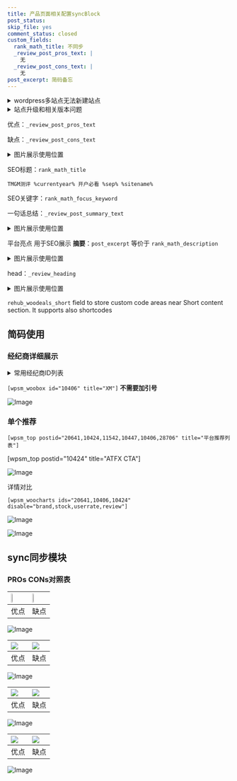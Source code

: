 ```yaml
---
title: 产品页面相关配置syncBlock
post_status: 
skip_file: yes
comment_status: closed
custom_fields:
  rank_math_title: 不同步
  _review_post_pros_text: |
    无
  _review_post_cons_text: |
    无
post_excerpt: 简码备忘
---
```

<details><summary>wordpress多站点无法新建站点</summary>

<li>和报错需要清理cookies一样的原因</li>
<li>wp-config.php里面<code>define( 'SUBDOMAIN_INSTALL', false );//子域名安装</code></li>
<li>新建子站点是用<code>define( 'SUBDOMAIN_INSTALL', true);//子域名安装</code> 完成以后，改成<code>false</code></li>
</details>

<details><summary>站点升级和相关版本问题</summary>

<p>wordpress：5.9.9
woocommerce：7.5.1
出现问题的地方：主题选项里面>><strong>Product layout >>compact style</strong></p>
<p>如何出现没有用过的字段 导致无法保存。先导出配置 然后进行修改，后面再次恢复即可。</p>
<p>出现部分字段无法显示时，需要返回默认布局后，对产品进行保存就好了。</p>
<p></p>
</details>

优点：`_review_post_pros_text`

缺点：`_review_post_cons_text`

<details><summary>图片展示使用位置</summary>

<img src="https://prod-files-secure.s3.us-west-2.amazonaws.com/39ed1227-6d7d-4570-be36-9ccd4a2c4241/f51d3d83-55d4-4bdf-9604-f37ec77ab556/Untitled.png?X-Amz-Algorithm=AWS4-HMAC-SHA256&X-Amz-Content-Sha256=UNSIGNED-PAYLOAD&X-Amz-Credential=ASIAZI2LB4666HOK2B66%2F20250519%2Fus-west-2%2Fs3%2Faws4_request&X-Amz-Date=20250519T225516Z&X-Amz-Expires=3600&X-Amz-Security-Token=IQoJb3JpZ2luX2VjEN%2F%2F%2F%2F%2F%2F%2F%2F%2F%2F%2FwEaCXVzLXdlc3QtMiJHMEUCIAmDIdWJ1Pi6N%2B6SG%2B%2Bst3YlyMHqrtodnfDkjPgEVFRVAiEA2cVlUQE12scVnAeEeJqRwXTB7aghDxoq8FBoEJpCfWYqiAQImP%2F%2F%2F%2F%2F%2F%2F%2F%2F%2FARAAGgw2Mzc0MjMxODM4MDUiDC8wXPVv39rPDjXraircA8Elo1DDVfdxnfDgbHY8V3q1JL1EQUqMQQghfWXuQjO1Mjd9JRuBC1%2BabAQUP7nFyxh%2BphVYwmG7u0zuuBJShZ%2BeG8Am6N9R97R%2B6IIJEJ%2FXEDtIBEY6FQYNSNNyu4YqweO6NEmbeGrW6%2Bg3pV2aBUYnbVODFq6Kj7B7wthMByJYIjojZkhvnr0CDHC94JTsxmLizSDnI3Sn9zyCHMW7w2h1ZbdJ%2BLKfIBt6KswbiHJ1IeB%2FAgU%2Fy0u8oruIYXCkcToaaUm%2FSe%2BCccnvfG5qnBxcxmqY9MSLEBKUy8F1%2Bvs%2BxKQYvkqcaQ8seiz1df7RNNIevBNdtdB9nb1Hu7SJyz8u7nKXau%2FrcTslk9VoBEwrY%2Fqaxb%2Ft4XJoEkd9cJ2QPFtamV6qGIzkTgQn4fhwUKIa6c37p1%2Bnh0jrhJxlinohUMgawt9BbKq0Rfp%2F0QAeNg217cOwDp5aAdvIvKIHEzqt2fOjV%2BqocBGxuPyjAkKFhsbWG831nk4uKtwCwe4%2F6H5ND%2FckHNk6K5WT%2BgybNLgilAgvnHTio169Lzw2Tj8meUVj746JGBasJdRElvkkfLs9C%2BrerxcNbO%2B5JPwYkfSMoqfFJ7QkeTUDpjvXh225W6leSuoEBGUnDt3CMNjersEGOqUBzZLuiRQC%2BwyXlforDAePfhVuaXTN2D2R6mcikFsQxmpK4LR8bJ%2FE40px3YY%2F0ZWbh%2BKy0PKmq%2BQOIT4sZ%2BKBgPeCNRnMkhXRiSgNStEvSLc72LoJth1Zje6HXlcrpaf4rdwUsHy6osh1fW0XzHH8dq8DBMyqjN%2F5QGwerYHmBLQePjYJtuKOZzy%2BQwfmEa1v%2FVl7sPWCdNTU5IcZwltd%2BwAGczuc&X-Amz-Signature=70729add577e601a8538b23f614bb4937cd4d15770d42955128ecdb02383814b&X-Amz-SignedHeaders=host&x-id=GetObject" alt="Image">
</details>

SEO标题：`rank_math_title`

`TMGM测评 %currentyear% 开户必看 %sep% %sitename%`

SEO关键字：`rank_math_focus_keyword`

一句话总结：`_review_post_summary_text`

<details><summary>图片展示使用位置</summary>

<img src="https://prod-files-secure.s3.us-west-2.amazonaws.com/39ed1227-6d7d-4570-be36-9ccd4a2c4241/4b96a922-296c-4f4e-8630-d1c870cbce01/Untitled.png?X-Amz-Algorithm=AWS4-HMAC-SHA256&X-Amz-Content-Sha256=UNSIGNED-PAYLOAD&X-Amz-Credential=ASIAZI2LB466XL3EMJDY%2F20250519%2Fus-west-2%2Fs3%2Faws4_request&X-Amz-Date=20250519T225516Z&X-Amz-Expires=3600&X-Amz-Security-Token=IQoJb3JpZ2luX2VjEN%2F%2F%2F%2F%2F%2F%2F%2F%2F%2F%2FwEaCXVzLXdlc3QtMiJHMEUCIBSTZNSjhEWZ9YIKAFzLs90AQl7CO5hUcMQXj3exnCdNAiEA9N68aa1y1jtJBqXa5JT24Pzz7qGHwvKVPEG9OXsQ8s4qiAQImP%2F%2F%2F%2F%2F%2F%2F%2F%2F%2FARAAGgw2Mzc0MjMxODM4MDUiDHJfIHiEL4FZ5GjPqSrcA77BAmXhKpzwSPz0GYZbfCc4S5dTZQSbJBf8rJ09jAtWUjqZnjOAH7l1h%2BMtN%2BI%2FEw85huavtFPp8JR5BaRsnw7kD9qtHzb5NWOLeGWqotaSn6hXG2P0cwKzE20OTAeojNAwxSkoDbMD%2BLt2TmKsmLQdgkwHjlzjPOzBrXuMuvT0gjH5WUQd2EjUlXWIejd2Uw91yIVboiL%2B272LURGVFSZXMjkPW41f%2F93WtzK4zNnpuqBBNWYqPi52G60gu5wOMXkczGlrZIVs%2F9N1nHCLT%2F79%2B5xGEaYw6EuaAmls9P3eqUaP6%2B9gSJcekJs1Lt8JeRZe5WLXIrsbJRIPfJShHAZmedLAVSs%2BgG5VAyQpmGiLtTSxNhvOyu%2BizCZ6fYE5Bz%2F1bldsDo4EQuHkReoxIvjdmk%2BKvsVtBriHjNyAzv1UJuXUvCsAAx8ZQclKLePlYqyMF24hXtdYFA%2Fcb6Q%2FzUuCSRo7A46LvS1gnTlaHywltSjDsaMF5TEuiPB0lr0GyDghsIBoyzNsAiZs3sWLkRrU4Al9R3DSBThTq%2FpDAW%2BMafRtQoDRq8V9BNPyBcVNYgMHsk%2Fl74%2FZL964littNQHXuaJ98MS3FFJGPVrkSI%2FPypfOlldTLClnqGIsMIffrsEGOqUBQ%2FCggkc%2B6jIvY8rMCQFgANs%2FqpWc52ixIRF1bOnYdC6F5MeZGQfLcI0sCA0wSEquTE7n8lritUz6seyW8nX8bE9m1ZSIpAEtiQIZzNnZSKmacaNtdmeDL9p2EGA%2FHCAmjBZEQ0ekGd%2FOZxwBDmsmjSmKUVQlDlT6cjUhi5whLonNZAYt%2Fvq3KtMAnZIUxk4I8Je7FlAFxwq7wihl9goa35jLiXax&X-Amz-Signature=c379f926f7b1b1b7169bb6999c514c70917cf5529906b5024ce26195a911b86f&X-Amz-SignedHeaders=host&x-id=GetObject" alt="Image">
</details>

平台亮点 用于SEO展示 **摘要**：`post_excerpt`  等价于 `rank_math_description`

<details><summary>图片展示使用位置</summary>

<img src="https://prod-files-secure.s3.us-west-2.amazonaws.com/39ed1227-6d7d-4570-be36-9ccd4a2c4241/1ee11f63-b60a-4dfe-a7a7-d58ff23b5d88/Untitled.png?X-Amz-Algorithm=AWS4-HMAC-SHA256&X-Amz-Content-Sha256=UNSIGNED-PAYLOAD&X-Amz-Credential=ASIAZI2LB466SDC72KPS%2F20250519%2Fus-west-2%2Fs3%2Faws4_request&X-Amz-Date=20250519T225517Z&X-Amz-Expires=3600&X-Amz-Security-Token=IQoJb3JpZ2luX2VjEN%2F%2F%2F%2F%2F%2F%2F%2F%2F%2F%2FwEaCXVzLXdlc3QtMiJHMEUCIDTGrb45zxALLLmR48Aqiq%2BKkAOnslNctPhBE5l%2FnLFtAiEAp7fHF7dNy%2BK2etdUsSasO0kN8Wc%2BPKPf%2F9g4s8rt9BIqiAQImP%2F%2F%2F%2F%2F%2F%2F%2F%2F%2FARAAGgw2Mzc0MjMxODM4MDUiDGQ3bYd6mzmTHlphnircA%2BbRkX6TELJaPQxh6mnq%2F8GoamoJ%2FLq5Y52rpHebwQFpAbqEKPbUUpiHlusQPWxrFDyE%2Bdxjnvsg%2BoYT8GmSPyEgPH%2FgFVYQlcUFb%2B2am7uGeq%2FmkrgcmuzouF4nD1Sxhuu7wGoaeaHz0Oh3ceJNsZLl0H%2BFfuxmXWRyX%2BWjHfkFxJMb9POvAxVujkk9veXk5Ht5KofHhJFqASrbOHH9Nd0gogWC56h4dALAplek0HlS4MA8fxEo10dFqt5kotOn2l6HF9uCqgSHu%2BSTYt0lZdkp6OyxUlKjxWSlGbFN9lCrTwqxCaPDnhugziyZit7a3vAUAHRG%2FpQVVgCYYnWjkb1ptGYRlinTti0SHD6DbCVxjzBfa9oVbG5loA8Ynl9L6Fi%2FRR6r9JgB7Apa0hdxLHZp5G4vsN%2FRrBNe3F7r2D5ELiut%2BjeKub%2BkrUdmxkCpBx79xlD4PfGQ9i%2BmCUe3X4Byq0bVLIxJbyw1bRPhJSxsO3ZrFXZbfFCUUjsHwgfUzmjzUS%2FJeW2m0rFS%2F7TTnJrtzAjGIwUPTNT6ZeZzf5rGnF3IE%2F4pyBEmzV4%2BhUsn4gJ0hofIJlPR94nFgbB34JcHvSaHhwhtxsF7tIUYOjFO3vfymF71Iracbga3MKXfrsEGOqUBkmSPtwKenlsiK%2BazaEbDRHfaw%2FtcGbMlEk2itvfSQFZBb0y8gNNDydU35OdHiVucfESxJDft%2BI49hT5Sye63tVTejEzs2h9s%2BILqUdtgcoC%2B85Fl4opb4yov90Ew8mnz%2F10HgPxNXB1R25gmDdLOiv4xmD%2B08lWPODY2B462bjef%2F40%2BMmWvxf9Elq%2FQlPcHcIZFPGAbP8XKdjGwwg%2FlhZiWBkcn&X-Amz-Signature=380fafccf56d716b1a421c70b717796308b6bff6d4fa362bb4499cf0fcc692ea&X-Amz-SignedHeaders=host&x-id=GetObject" alt="Image">
<img src="https://prod-files-secure.s3.us-west-2.amazonaws.com/39ed1227-6d7d-4570-be36-9ccd4a2c4241/ad4118b5-78d8-4fbe-801e-3b29b5d99c01/Untitled.png?X-Amz-Algorithm=AWS4-HMAC-SHA256&X-Amz-Content-Sha256=UNSIGNED-PAYLOAD&X-Amz-Credential=ASIAZI2LB466SDC72KPS%2F20250519%2Fus-west-2%2Fs3%2Faws4_request&X-Amz-Date=20250519T225517Z&X-Amz-Expires=3600&X-Amz-Security-Token=IQoJb3JpZ2luX2VjEN%2F%2F%2F%2F%2F%2F%2F%2F%2F%2F%2FwEaCXVzLXdlc3QtMiJHMEUCIDTGrb45zxALLLmR48Aqiq%2BKkAOnslNctPhBE5l%2FnLFtAiEAp7fHF7dNy%2BK2etdUsSasO0kN8Wc%2BPKPf%2F9g4s8rt9BIqiAQImP%2F%2F%2F%2F%2F%2F%2F%2F%2F%2FARAAGgw2Mzc0MjMxODM4MDUiDGQ3bYd6mzmTHlphnircA%2BbRkX6TELJaPQxh6mnq%2F8GoamoJ%2FLq5Y52rpHebwQFpAbqEKPbUUpiHlusQPWxrFDyE%2Bdxjnvsg%2BoYT8GmSPyEgPH%2FgFVYQlcUFb%2B2am7uGeq%2FmkrgcmuzouF4nD1Sxhuu7wGoaeaHz0Oh3ceJNsZLl0H%2BFfuxmXWRyX%2BWjHfkFxJMb9POvAxVujkk9veXk5Ht5KofHhJFqASrbOHH9Nd0gogWC56h4dALAplek0HlS4MA8fxEo10dFqt5kotOn2l6HF9uCqgSHu%2BSTYt0lZdkp6OyxUlKjxWSlGbFN9lCrTwqxCaPDnhugziyZit7a3vAUAHRG%2FpQVVgCYYnWjkb1ptGYRlinTti0SHD6DbCVxjzBfa9oVbG5loA8Ynl9L6Fi%2FRR6r9JgB7Apa0hdxLHZp5G4vsN%2FRrBNe3F7r2D5ELiut%2BjeKub%2BkrUdmxkCpBx79xlD4PfGQ9i%2BmCUe3X4Byq0bVLIxJbyw1bRPhJSxsO3ZrFXZbfFCUUjsHwgfUzmjzUS%2FJeW2m0rFS%2F7TTnJrtzAjGIwUPTNT6ZeZzf5rGnF3IE%2F4pyBEmzV4%2BhUsn4gJ0hofIJlPR94nFgbB34JcHvSaHhwhtxsF7tIUYOjFO3vfymF71Iracbga3MKXfrsEGOqUBkmSPtwKenlsiK%2BazaEbDRHfaw%2FtcGbMlEk2itvfSQFZBb0y8gNNDydU35OdHiVucfESxJDft%2BI49hT5Sye63tVTejEzs2h9s%2BILqUdtgcoC%2B85Fl4opb4yov90Ew8mnz%2F10HgPxNXB1R25gmDdLOiv4xmD%2B08lWPODY2B462bjef%2F40%2BMmWvxf9Elq%2FQlPcHcIZFPGAbP8XKdjGwwg%2FlhZiWBkcn&X-Amz-Signature=2cadd818a798daa2eac9b37f7a43b02be4bafc6e53a04e990c0411e992c80c4f&X-Amz-SignedHeaders=host&x-id=GetObject" alt="Image">
<img src="https://prod-files-secure.s3.us-west-2.amazonaws.com/39ed1227-6d7d-4570-be36-9ccd4a2c4241/a38cf7c9-a79c-4b64-9e94-13589fe0758b/Untitled.png?X-Amz-Algorithm=AWS4-HMAC-SHA256&X-Amz-Content-Sha256=UNSIGNED-PAYLOAD&X-Amz-Credential=ASIAZI2LB466SDC72KPS%2F20250519%2Fus-west-2%2Fs3%2Faws4_request&X-Amz-Date=20250519T225517Z&X-Amz-Expires=3600&X-Amz-Security-Token=IQoJb3JpZ2luX2VjEN%2F%2F%2F%2F%2F%2F%2F%2F%2F%2F%2FwEaCXVzLXdlc3QtMiJHMEUCIDTGrb45zxALLLmR48Aqiq%2BKkAOnslNctPhBE5l%2FnLFtAiEAp7fHF7dNy%2BK2etdUsSasO0kN8Wc%2BPKPf%2F9g4s8rt9BIqiAQImP%2F%2F%2F%2F%2F%2F%2F%2F%2F%2FARAAGgw2Mzc0MjMxODM4MDUiDGQ3bYd6mzmTHlphnircA%2BbRkX6TELJaPQxh6mnq%2F8GoamoJ%2FLq5Y52rpHebwQFpAbqEKPbUUpiHlusQPWxrFDyE%2Bdxjnvsg%2BoYT8GmSPyEgPH%2FgFVYQlcUFb%2B2am7uGeq%2FmkrgcmuzouF4nD1Sxhuu7wGoaeaHz0Oh3ceJNsZLl0H%2BFfuxmXWRyX%2BWjHfkFxJMb9POvAxVujkk9veXk5Ht5KofHhJFqASrbOHH9Nd0gogWC56h4dALAplek0HlS4MA8fxEo10dFqt5kotOn2l6HF9uCqgSHu%2BSTYt0lZdkp6OyxUlKjxWSlGbFN9lCrTwqxCaPDnhugziyZit7a3vAUAHRG%2FpQVVgCYYnWjkb1ptGYRlinTti0SHD6DbCVxjzBfa9oVbG5loA8Ynl9L6Fi%2FRR6r9JgB7Apa0hdxLHZp5G4vsN%2FRrBNe3F7r2D5ELiut%2BjeKub%2BkrUdmxkCpBx79xlD4PfGQ9i%2BmCUe3X4Byq0bVLIxJbyw1bRPhJSxsO3ZrFXZbfFCUUjsHwgfUzmjzUS%2FJeW2m0rFS%2F7TTnJrtzAjGIwUPTNT6ZeZzf5rGnF3IE%2F4pyBEmzV4%2BhUsn4gJ0hofIJlPR94nFgbB34JcHvSaHhwhtxsF7tIUYOjFO3vfymF71Iracbga3MKXfrsEGOqUBkmSPtwKenlsiK%2BazaEbDRHfaw%2FtcGbMlEk2itvfSQFZBb0y8gNNDydU35OdHiVucfESxJDft%2BI49hT5Sye63tVTejEzs2h9s%2BILqUdtgcoC%2B85Fl4opb4yov90Ew8mnz%2F10HgPxNXB1R25gmDdLOiv4xmD%2B08lWPODY2B462bjef%2F40%2BMmWvxf9Elq%2FQlPcHcIZFPGAbP8XKdjGwwg%2FlhZiWBkcn&X-Amz-Signature=dfa5e7ef5aaa29415bffbc415167a5669a0dcfebeba3c47d6babf6463779ddc6&X-Amz-SignedHeaders=host&x-id=GetObject" alt="Image">
<img src="https://prod-files-secure.s3.us-west-2.amazonaws.com/39ed1227-6d7d-4570-be36-9ccd4a2c4241/7da6fc1e-d2ac-42ae-8c75-cb5749aa18f6/Untitled.png?X-Amz-Algorithm=AWS4-HMAC-SHA256&X-Amz-Content-Sha256=UNSIGNED-PAYLOAD&X-Amz-Credential=ASIAZI2LB466SDC72KPS%2F20250519%2Fus-west-2%2Fs3%2Faws4_request&X-Amz-Date=20250519T225517Z&X-Amz-Expires=3600&X-Amz-Security-Token=IQoJb3JpZ2luX2VjEN%2F%2F%2F%2F%2F%2F%2F%2F%2F%2F%2FwEaCXVzLXdlc3QtMiJHMEUCIDTGrb45zxALLLmR48Aqiq%2BKkAOnslNctPhBE5l%2FnLFtAiEAp7fHF7dNy%2BK2etdUsSasO0kN8Wc%2BPKPf%2F9g4s8rt9BIqiAQImP%2F%2F%2F%2F%2F%2F%2F%2F%2F%2FARAAGgw2Mzc0MjMxODM4MDUiDGQ3bYd6mzmTHlphnircA%2BbRkX6TELJaPQxh6mnq%2F8GoamoJ%2FLq5Y52rpHebwQFpAbqEKPbUUpiHlusQPWxrFDyE%2Bdxjnvsg%2BoYT8GmSPyEgPH%2FgFVYQlcUFb%2B2am7uGeq%2FmkrgcmuzouF4nD1Sxhuu7wGoaeaHz0Oh3ceJNsZLl0H%2BFfuxmXWRyX%2BWjHfkFxJMb9POvAxVujkk9veXk5Ht5KofHhJFqASrbOHH9Nd0gogWC56h4dALAplek0HlS4MA8fxEo10dFqt5kotOn2l6HF9uCqgSHu%2BSTYt0lZdkp6OyxUlKjxWSlGbFN9lCrTwqxCaPDnhugziyZit7a3vAUAHRG%2FpQVVgCYYnWjkb1ptGYRlinTti0SHD6DbCVxjzBfa9oVbG5loA8Ynl9L6Fi%2FRR6r9JgB7Apa0hdxLHZp5G4vsN%2FRrBNe3F7r2D5ELiut%2BjeKub%2BkrUdmxkCpBx79xlD4PfGQ9i%2BmCUe3X4Byq0bVLIxJbyw1bRPhJSxsO3ZrFXZbfFCUUjsHwgfUzmjzUS%2FJeW2m0rFS%2F7TTnJrtzAjGIwUPTNT6ZeZzf5rGnF3IE%2F4pyBEmzV4%2BhUsn4gJ0hofIJlPR94nFgbB34JcHvSaHhwhtxsF7tIUYOjFO3vfymF71Iracbga3MKXfrsEGOqUBkmSPtwKenlsiK%2BazaEbDRHfaw%2FtcGbMlEk2itvfSQFZBb0y8gNNDydU35OdHiVucfESxJDft%2BI49hT5Sye63tVTejEzs2h9s%2BILqUdtgcoC%2B85Fl4opb4yov90Ew8mnz%2F10HgPxNXB1R25gmDdLOiv4xmD%2B08lWPODY2B462bjef%2F40%2BMmWvxf9Elq%2FQlPcHcIZFPGAbP8XKdjGwwg%2FlhZiWBkcn&X-Amz-Signature=15bfcb072ac94ed9657dfe94bb4c22fb5fb29428b365345cf9f5d4aba6fd3a7d&X-Amz-SignedHeaders=host&x-id=GetObject" alt="Image">
<img src="https://prod-files-secure.s3.us-west-2.amazonaws.com/39ed1227-6d7d-4570-be36-9ccd4a2c4241/7e97f40a-eaee-47f5-b2f9-475f96808fa7/Untitled.png?X-Amz-Algorithm=AWS4-HMAC-SHA256&X-Amz-Content-Sha256=UNSIGNED-PAYLOAD&X-Amz-Credential=ASIAZI2LB466SDC72KPS%2F20250519%2Fus-west-2%2Fs3%2Faws4_request&X-Amz-Date=20250519T225517Z&X-Amz-Expires=3600&X-Amz-Security-Token=IQoJb3JpZ2luX2VjEN%2F%2F%2F%2F%2F%2F%2F%2F%2F%2F%2FwEaCXVzLXdlc3QtMiJHMEUCIDTGrb45zxALLLmR48Aqiq%2BKkAOnslNctPhBE5l%2FnLFtAiEAp7fHF7dNy%2BK2etdUsSasO0kN8Wc%2BPKPf%2F9g4s8rt9BIqiAQImP%2F%2F%2F%2F%2F%2F%2F%2F%2F%2FARAAGgw2Mzc0MjMxODM4MDUiDGQ3bYd6mzmTHlphnircA%2BbRkX6TELJaPQxh6mnq%2F8GoamoJ%2FLq5Y52rpHebwQFpAbqEKPbUUpiHlusQPWxrFDyE%2Bdxjnvsg%2BoYT8GmSPyEgPH%2FgFVYQlcUFb%2B2am7uGeq%2FmkrgcmuzouF4nD1Sxhuu7wGoaeaHz0Oh3ceJNsZLl0H%2BFfuxmXWRyX%2BWjHfkFxJMb9POvAxVujkk9veXk5Ht5KofHhJFqASrbOHH9Nd0gogWC56h4dALAplek0HlS4MA8fxEo10dFqt5kotOn2l6HF9uCqgSHu%2BSTYt0lZdkp6OyxUlKjxWSlGbFN9lCrTwqxCaPDnhugziyZit7a3vAUAHRG%2FpQVVgCYYnWjkb1ptGYRlinTti0SHD6DbCVxjzBfa9oVbG5loA8Ynl9L6Fi%2FRR6r9JgB7Apa0hdxLHZp5G4vsN%2FRrBNe3F7r2D5ELiut%2BjeKub%2BkrUdmxkCpBx79xlD4PfGQ9i%2BmCUe3X4Byq0bVLIxJbyw1bRPhJSxsO3ZrFXZbfFCUUjsHwgfUzmjzUS%2FJeW2m0rFS%2F7TTnJrtzAjGIwUPTNT6ZeZzf5rGnF3IE%2F4pyBEmzV4%2BhUsn4gJ0hofIJlPR94nFgbB34JcHvSaHhwhtxsF7tIUYOjFO3vfymF71Iracbga3MKXfrsEGOqUBkmSPtwKenlsiK%2BazaEbDRHfaw%2FtcGbMlEk2itvfSQFZBb0y8gNNDydU35OdHiVucfESxJDft%2BI49hT5Sye63tVTejEzs2h9s%2BILqUdtgcoC%2B85Fl4opb4yov90Ew8mnz%2F10HgPxNXB1R25gmDdLOiv4xmD%2B08lWPODY2B462bjef%2F40%2BMmWvxf9Elq%2FQlPcHcIZFPGAbP8XKdjGwwg%2FlhZiWBkcn&X-Amz-Signature=3ddc05b2e2f9487eedfd2ead5cb2361a86cb276b87e72444324dd0a9b197368f&X-Amz-SignedHeaders=host&x-id=GetObject" alt="Image">
</details>

head：`_review_heading`

<details><summary>图片展示使用位置</summary>

<img src="https://prod-files-secure.s3.us-west-2.amazonaws.com/39ed1227-6d7d-4570-be36-9ccd4a2c4241/3a4650ad-9887-415c-889a-edd51fa54f27/Untitled.png?X-Amz-Algorithm=AWS4-HMAC-SHA256&X-Amz-Content-Sha256=UNSIGNED-PAYLOAD&X-Amz-Credential=ASIAZI2LB4663M37IXZI%2F20250519%2Fus-west-2%2Fs3%2Faws4_request&X-Amz-Date=20250519T225517Z&X-Amz-Expires=3600&X-Amz-Security-Token=IQoJb3JpZ2luX2VjEN%2F%2F%2F%2F%2F%2F%2F%2F%2F%2F%2FwEaCXVzLXdlc3QtMiJIMEYCIQD2XthrMkHN9vh8LCeGgFY1BuoCuQx2auvUGWfp5v9jegIhANP%2FIfnt9nrivw%2BP6AZHnq4RyLM5JZ4QlMSYw6k5tdN0KogECJf%2F%2F%2F%2F%2F%2F%2F%2F%2F%2FwEQABoMNjM3NDIzMTgzODA1IgzhtoNA3iHB1zZ7YzUq3AO1snI7UXVQytJyNsdz%2Brp3MCWhlljODeNOVqDKbeI8wUmJydWJMkjGPSm60U7M7zuxgc61D1oybBiizKbCxN9UhAlOw1rgQurlt3nQjMK0o%2BBDvNH%2BpncWKWd2gczW%2Flx6Kjo%2FDRMopypzDhJgeN1ihRuspfHx2wHVexZlltY0%2Bf6sQO%2BoM1EuRzuYtG0QFpSmjUokgJancgKyR3BYhv3%2BWHgdm3ATCtBO97eMR0beTR6afAglQEu2qOi7DryXBMqvz9OUYpUjBUenS0OEEvRwu4axp%2F2moce67XsuBMDOl8obK6XHP2ye%2FKcNsBOJrXdm%2B96vWpMcHD5VbV4uxESn7669lbQ25goDR%2F4mvEx0f%2BXLJ4%2F56GzxcGLbIqnsx2yDfS1YgemCV9rF3h5ZANyS5SfMG6W5yJf9EbuA%2FyIvzo8jVvh%2Fz%2FraP%2Fpl23y32Ery%2BCunYBjecI56zc0O7xILK3fV6TlhLBVYYKFMWmhbWy4uC2Gdf3FPc9twUZ38MtjXq23NtzYnRQdXxp8NOcNScaBezo4w%2BrOe9F16iKF5N9Mv9sR6rmHuO3ydj3tdvNwnLYooem0j%2BlUI5bZvNMN8%2F1dSXkws9hBkaU1%2F2wnof%2BDKRKCdsoNiV3SCozDX3q7BBjqkAccrpKn5MOZVlMoDaGYfLkf8%2Fp8mqyFosI%2BVjx%2FWA%2FKzNkkDYN3LDD%2BvdGPR41bEypF5v0nomARRMJKhOgBM%2FHGXvm4veAzX3Ws5A1j%2FrWcoFWXztmLqHnQiAgQmPrxo0wfYC455%2BXAWQsm%2FKWtur3TItXQbsDE5V1oXP9QAaMve2rNppnx3hULi7Mbz%2F4eRRsVo5j4BnSJcdVeUyOxLj6yyN3hF&X-Amz-Signature=37706339ad2a0fe42312b4f9ad361e50b8f31eb75063ab8ab95c1cbd3f4da08b&X-Amz-SignedHeaders=host&x-id=GetObject" alt="Image">
</details>

`rehub_woodeals_short`	field to store custom code areas near Short content section. It supports also shortcodes



## 简码使用

### 经纪商详细展示

<details><summary>常用经纪商ID列表</summary>

<pre><code class="php">嘉盛 ===> 20641  [wpsm_woobox id="20641" title="嘉盛"]
易信easymarkets ===> 11542  [wpsm_woobox id="11542" title="易信easymarkets"]
ATFX外汇 ===> 10424  [wpsm_woobox id="10424" title="ATFX"]
XM ===> 10406  [wpsm_woobox id="10406" title="XM"]
TMGM ===> 29622  [wpsm_woobox id="29622" title="TMGM"]
HYCM ===> 10447  [wpsm_woobox id="10447" title="HYCM"]
fpmarkets澳福外汇 ===> 20639  [wpsm_woobox id="20639" title="fpmarkets澳福外汇"]</code></pre>
</details>

`[wpsm_woobox id="10406" title="XM"]` **不需要加引号**

![Image](https://prod-files-secure.s3.us-west-2.amazonaws.com/39ed1227-6d7d-4570-be36-9ccd4a2c4241/4f898f9d-0fa7-4e43-acd3-ac6bc7be575a/Untitled.png?X-Amz-Algorithm=AWS4-HMAC-SHA256&X-Amz-Content-Sha256=UNSIGNED-PAYLOAD&X-Amz-Credential=ASIAZI2LB4665GOIXBMX%2F20250519%2Fus-west-2%2Fs3%2Faws4_request&X-Amz-Date=20250519T225515Z&X-Amz-Expires=3600&X-Amz-Security-Token=IQoJb3JpZ2luX2VjEN%2F%2F%2F%2F%2F%2F%2F%2F%2F%2F%2FwEaCXVzLXdlc3QtMiJHMEUCIEqDzegDfFnLaiC5KXEvIfUoTBmDb2C65F2lmnw3sjk6AiEA4YUdkOJy0TPCB6FpcxhMnRB%2BjS2hJ%2ByirVq4d%2BtRVR8qiAQIl%2F%2F%2F%2F%2F%2F%2F%2F%2F%2F%2FARAAGgw2Mzc0MjMxODM4MDUiDMhNoK%2FVOtmsTdP0GircA7iyRo84GXZYkprrs3C9QF6BlcL13Fr2aMu1JNUOLznXSzDxtsZxM9jTXeLrQTHZarUzGrVuJzIy01mo3IfxmK3PSjSJ118pDfgzmrEUmcdlxyOF2tSWO6YZsGeXsT3IGXAqx1sK1zEA9U4pK563jmXWY3oHQBWDjK9%2FKkYvof5%2FDqwYJOiGKRoMWuUdKgljo2pu0NlDrxOYrnKb775ghgtQBVpT4trXR4yD4C18XRJFgZgmirX%2FvUACaIdBzGo8R4wL3YtHBI4FcL%2BX%2B8tmE86OgiTZM2R81v8wdvPKDZ45J3GeA3Vx%2FQ9zMPHghnrh4BTDw8lrDU%2F3yBUFh5Zvxcv7%2Fc%2BcfKHnbgf7TRZMXJzMgzrKo6d3GQXetRh6%2FWxaF5%2BQFg0RGU%2F2hnSmkkXlsq%2BlzlVVp3p5RrBk%2F6cHoAI96HLy%2B992g28m0kbyS7ikPWEahwgA9%2BXzlrnLqokNhWoSOWHeqkcZDN20vHCzt7GQ724LfRrPHkWS1%2FQ%2F6ocK4K7Ou02A73t3kxNO2vs4X8974VWyzhcUXGkP8hIzWByzlk3uAUMAje7qM0lOiSpyiazSB%2Fiu5gMOQdJ7jhnJKso47EMvhOsNjLgPTZqu%2FBUt4FozDrLtI94RZnv%2FMPrersEGOqUBy96PB04LdPi6S3R8cjys%2F69cDyxeYnr784ECenqAmPaA4%2B%2Bfpe7UsN8x1mc62wgY0f6P%2FVWA5O3LhcT%2B2C%2FTXsEbVPXVwbRRHdO3or%2Bfv50z7913j9%2F7SqLwqj5VmwLidLjFxgJGvTxiUlE2yEUX4LXGT0gp2nWkqKByph5B5TaXQlWF1pKbRX%2BRgzJttK41eTkKPs1NOj3hrFRq0Y%2Bwq1%2BpLXRA&X-Amz-Signature=6fb2100cdd1fd651a21508cda47704d72da2ab73094c57aa5112808e7044af39&X-Amz-SignedHeaders=host&x-id=GetObject)

### 单个推荐
`[wpsm_top postid="20641,10424,11542,10447,10406,28706" title="平台推荐列表"]`

[wpsm_top postid="10424" title="ATFX CTA"]

![Image](https://prod-files-secure.s3.us-west-2.amazonaws.com/39ed1227-6d7d-4570-be36-9ccd4a2c4241/5ac620dc-51a8-48b6-b55d-91f47299193c/Untitled.png?X-Amz-Algorithm=AWS4-HMAC-SHA256&X-Amz-Content-Sha256=UNSIGNED-PAYLOAD&X-Amz-Credential=ASIAZI2LB4665GOIXBMX%2F20250519%2Fus-west-2%2Fs3%2Faws4_request&X-Amz-Date=20250519T225515Z&X-Amz-Expires=3600&X-Amz-Security-Token=IQoJb3JpZ2luX2VjEN%2F%2F%2F%2F%2F%2F%2F%2F%2F%2F%2FwEaCXVzLXdlc3QtMiJHMEUCIEqDzegDfFnLaiC5KXEvIfUoTBmDb2C65F2lmnw3sjk6AiEA4YUdkOJy0TPCB6FpcxhMnRB%2BjS2hJ%2ByirVq4d%2BtRVR8qiAQIl%2F%2F%2F%2F%2F%2F%2F%2F%2F%2F%2FARAAGgw2Mzc0MjMxODM4MDUiDMhNoK%2FVOtmsTdP0GircA7iyRo84GXZYkprrs3C9QF6BlcL13Fr2aMu1JNUOLznXSzDxtsZxM9jTXeLrQTHZarUzGrVuJzIy01mo3IfxmK3PSjSJ118pDfgzmrEUmcdlxyOF2tSWO6YZsGeXsT3IGXAqx1sK1zEA9U4pK563jmXWY3oHQBWDjK9%2FKkYvof5%2FDqwYJOiGKRoMWuUdKgljo2pu0NlDrxOYrnKb775ghgtQBVpT4trXR4yD4C18XRJFgZgmirX%2FvUACaIdBzGo8R4wL3YtHBI4FcL%2BX%2B8tmE86OgiTZM2R81v8wdvPKDZ45J3GeA3Vx%2FQ9zMPHghnrh4BTDw8lrDU%2F3yBUFh5Zvxcv7%2Fc%2BcfKHnbgf7TRZMXJzMgzrKo6d3GQXetRh6%2FWxaF5%2BQFg0RGU%2F2hnSmkkXlsq%2BlzlVVp3p5RrBk%2F6cHoAI96HLy%2B992g28m0kbyS7ikPWEahwgA9%2BXzlrnLqokNhWoSOWHeqkcZDN20vHCzt7GQ724LfRrPHkWS1%2FQ%2F6ocK4K7Ou02A73t3kxNO2vs4X8974VWyzhcUXGkP8hIzWByzlk3uAUMAje7qM0lOiSpyiazSB%2Fiu5gMOQdJ7jhnJKso47EMvhOsNjLgPTZqu%2FBUt4FozDrLtI94RZnv%2FMPrersEGOqUBy96PB04LdPi6S3R8cjys%2F69cDyxeYnr784ECenqAmPaA4%2B%2Bfpe7UsN8x1mc62wgY0f6P%2FVWA5O3LhcT%2B2C%2FTXsEbVPXVwbRRHdO3or%2Bfv50z7913j9%2F7SqLwqj5VmwLidLjFxgJGvTxiUlE2yEUX4LXGT0gp2nWkqKByph5B5TaXQlWF1pKbRX%2BRgzJttK41eTkKPs1NOj3hrFRq0Y%2Bwq1%2BpLXRA&X-Amz-Signature=c8df58a170f5d27659f3396667590d118cfc27d9904b4ae4d29bf2004ed92c8b&X-Amz-SignedHeaders=host&x-id=GetObject)

详情对比

`[wpsm_woocharts ids="20641,10406,10424" disable="brand,stock,userrate,review"]`

![Image](https://prod-files-secure.s3.us-west-2.amazonaws.com/39ed1227-6d7d-4570-be36-9ccd4a2c4241/bf3ba45f-b9f3-4295-8aef-b4a495fd25f4/Untitled.png?X-Amz-Algorithm=AWS4-HMAC-SHA256&X-Amz-Content-Sha256=UNSIGNED-PAYLOAD&X-Amz-Credential=ASIAZI2LB4665GOIXBMX%2F20250519%2Fus-west-2%2Fs3%2Faws4_request&X-Amz-Date=20250519T225515Z&X-Amz-Expires=3600&X-Amz-Security-Token=IQoJb3JpZ2luX2VjEN%2F%2F%2F%2F%2F%2F%2F%2F%2F%2F%2FwEaCXVzLXdlc3QtMiJHMEUCIEqDzegDfFnLaiC5KXEvIfUoTBmDb2C65F2lmnw3sjk6AiEA4YUdkOJy0TPCB6FpcxhMnRB%2BjS2hJ%2ByirVq4d%2BtRVR8qiAQIl%2F%2F%2F%2F%2F%2F%2F%2F%2F%2F%2FARAAGgw2Mzc0MjMxODM4MDUiDMhNoK%2FVOtmsTdP0GircA7iyRo84GXZYkprrs3C9QF6BlcL13Fr2aMu1JNUOLznXSzDxtsZxM9jTXeLrQTHZarUzGrVuJzIy01mo3IfxmK3PSjSJ118pDfgzmrEUmcdlxyOF2tSWO6YZsGeXsT3IGXAqx1sK1zEA9U4pK563jmXWY3oHQBWDjK9%2FKkYvof5%2FDqwYJOiGKRoMWuUdKgljo2pu0NlDrxOYrnKb775ghgtQBVpT4trXR4yD4C18XRJFgZgmirX%2FvUACaIdBzGo8R4wL3YtHBI4FcL%2BX%2B8tmE86OgiTZM2R81v8wdvPKDZ45J3GeA3Vx%2FQ9zMPHghnrh4BTDw8lrDU%2F3yBUFh5Zvxcv7%2Fc%2BcfKHnbgf7TRZMXJzMgzrKo6d3GQXetRh6%2FWxaF5%2BQFg0RGU%2F2hnSmkkXlsq%2BlzlVVp3p5RrBk%2F6cHoAI96HLy%2B992g28m0kbyS7ikPWEahwgA9%2BXzlrnLqokNhWoSOWHeqkcZDN20vHCzt7GQ724LfRrPHkWS1%2FQ%2F6ocK4K7Ou02A73t3kxNO2vs4X8974VWyzhcUXGkP8hIzWByzlk3uAUMAje7qM0lOiSpyiazSB%2Fiu5gMOQdJ7jhnJKso47EMvhOsNjLgPTZqu%2FBUt4FozDrLtI94RZnv%2FMPrersEGOqUBy96PB04LdPi6S3R8cjys%2F69cDyxeYnr784ECenqAmPaA4%2B%2Bfpe7UsN8x1mc62wgY0f6P%2FVWA5O3LhcT%2B2C%2FTXsEbVPXVwbRRHdO3or%2Bfv50z7913j9%2F7SqLwqj5VmwLidLjFxgJGvTxiUlE2yEUX4LXGT0gp2nWkqKByph5B5TaXQlWF1pKbRX%2BRgzJttK41eTkKPs1NOj3hrFRq0Y%2Bwq1%2BpLXRA&X-Amz-Signature=2f123f21dbea590ab2f45bf7044caa8be891fbdebb9564112df7ea065ebf55d2&X-Amz-SignedHeaders=host&x-id=GetObject)

![Image](https://prod-files-secure.s3.us-west-2.amazonaws.com/39ed1227-6d7d-4570-be36-9ccd4a2c4241/30bc56ef-f383-4b48-9768-2ebc9e436ec0/Untitled.png?X-Amz-Algorithm=AWS4-HMAC-SHA256&X-Amz-Content-Sha256=UNSIGNED-PAYLOAD&X-Amz-Credential=ASIAZI2LB4665GOIXBMX%2F20250519%2Fus-west-2%2Fs3%2Faws4_request&X-Amz-Date=20250519T225515Z&X-Amz-Expires=3600&X-Amz-Security-Token=IQoJb3JpZ2luX2VjEN%2F%2F%2F%2F%2F%2F%2F%2F%2F%2F%2FwEaCXVzLXdlc3QtMiJHMEUCIEqDzegDfFnLaiC5KXEvIfUoTBmDb2C65F2lmnw3sjk6AiEA4YUdkOJy0TPCB6FpcxhMnRB%2BjS2hJ%2ByirVq4d%2BtRVR8qiAQIl%2F%2F%2F%2F%2F%2F%2F%2F%2F%2F%2FARAAGgw2Mzc0MjMxODM4MDUiDMhNoK%2FVOtmsTdP0GircA7iyRo84GXZYkprrs3C9QF6BlcL13Fr2aMu1JNUOLznXSzDxtsZxM9jTXeLrQTHZarUzGrVuJzIy01mo3IfxmK3PSjSJ118pDfgzmrEUmcdlxyOF2tSWO6YZsGeXsT3IGXAqx1sK1zEA9U4pK563jmXWY3oHQBWDjK9%2FKkYvof5%2FDqwYJOiGKRoMWuUdKgljo2pu0NlDrxOYrnKb775ghgtQBVpT4trXR4yD4C18XRJFgZgmirX%2FvUACaIdBzGo8R4wL3YtHBI4FcL%2BX%2B8tmE86OgiTZM2R81v8wdvPKDZ45J3GeA3Vx%2FQ9zMPHghnrh4BTDw8lrDU%2F3yBUFh5Zvxcv7%2Fc%2BcfKHnbgf7TRZMXJzMgzrKo6d3GQXetRh6%2FWxaF5%2BQFg0RGU%2F2hnSmkkXlsq%2BlzlVVp3p5RrBk%2F6cHoAI96HLy%2B992g28m0kbyS7ikPWEahwgA9%2BXzlrnLqokNhWoSOWHeqkcZDN20vHCzt7GQ724LfRrPHkWS1%2FQ%2F6ocK4K7Ou02A73t3kxNO2vs4X8974VWyzhcUXGkP8hIzWByzlk3uAUMAje7qM0lOiSpyiazSB%2Fiu5gMOQdJ7jhnJKso47EMvhOsNjLgPTZqu%2FBUt4FozDrLtI94RZnv%2FMPrersEGOqUBy96PB04LdPi6S3R8cjys%2F69cDyxeYnr784ECenqAmPaA4%2B%2Bfpe7UsN8x1mc62wgY0f6P%2FVWA5O3LhcT%2B2C%2FTXsEbVPXVwbRRHdO3or%2Bfv50z7913j9%2F7SqLwqj5VmwLidLjFxgJGvTxiUlE2yEUX4LXGT0gp2nWkqKByph5B5TaXQlWF1pKbRX%2BRgzJttK41eTkKPs1NOj3hrFRq0Y%2Bwq1%2BpLXRA&X-Amz-Signature=91a0c091cac83cfbc8c2a662c737a195f089b3e9482bb1af5310051e2f6e106b&X-Amz-SignedHeaders=host&x-id=GetObject)

## sync同步模块

### PROs CONs对照表

| <img src="https://cdn.ifttt.fun/gh/jarlin8/OSS@main/icons/customize/pros.svg" height="auto" width="37.3%"> | <img src="https://cdn.ifttt.fun/gh/jarlin8/OSS@main/icons/customize/cons.svg" height="auto" width="28.8%"> |
| :--- | :--- |
| 优点 | 缺点 |

![Image](https://prod-files-secure.s3.us-west-2.amazonaws.com/39ed1227-6d7d-4570-be36-9ccd4a2c4241/8742b755-dfb5-4004-9a5f-d6e561664bd8/Untitled.png?X-Amz-Algorithm=AWS4-HMAC-SHA256&X-Amz-Content-Sha256=UNSIGNED-PAYLOAD&X-Amz-Credential=ASIAZI2LB4665GOIXBMX%2F20250519%2Fus-west-2%2Fs3%2Faws4_request&X-Amz-Date=20250519T225515Z&X-Amz-Expires=3600&X-Amz-Security-Token=IQoJb3JpZ2luX2VjEN%2F%2F%2F%2F%2F%2F%2F%2F%2F%2F%2FwEaCXVzLXdlc3QtMiJHMEUCIEqDzegDfFnLaiC5KXEvIfUoTBmDb2C65F2lmnw3sjk6AiEA4YUdkOJy0TPCB6FpcxhMnRB%2BjS2hJ%2ByirVq4d%2BtRVR8qiAQIl%2F%2F%2F%2F%2F%2F%2F%2F%2F%2F%2FARAAGgw2Mzc0MjMxODM4MDUiDMhNoK%2FVOtmsTdP0GircA7iyRo84GXZYkprrs3C9QF6BlcL13Fr2aMu1JNUOLznXSzDxtsZxM9jTXeLrQTHZarUzGrVuJzIy01mo3IfxmK3PSjSJ118pDfgzmrEUmcdlxyOF2tSWO6YZsGeXsT3IGXAqx1sK1zEA9U4pK563jmXWY3oHQBWDjK9%2FKkYvof5%2FDqwYJOiGKRoMWuUdKgljo2pu0NlDrxOYrnKb775ghgtQBVpT4trXR4yD4C18XRJFgZgmirX%2FvUACaIdBzGo8R4wL3YtHBI4FcL%2BX%2B8tmE86OgiTZM2R81v8wdvPKDZ45J3GeA3Vx%2FQ9zMPHghnrh4BTDw8lrDU%2F3yBUFh5Zvxcv7%2Fc%2BcfKHnbgf7TRZMXJzMgzrKo6d3GQXetRh6%2FWxaF5%2BQFg0RGU%2F2hnSmkkXlsq%2BlzlVVp3p5RrBk%2F6cHoAI96HLy%2B992g28m0kbyS7ikPWEahwgA9%2BXzlrnLqokNhWoSOWHeqkcZDN20vHCzt7GQ724LfRrPHkWS1%2FQ%2F6ocK4K7Ou02A73t3kxNO2vs4X8974VWyzhcUXGkP8hIzWByzlk3uAUMAje7qM0lOiSpyiazSB%2Fiu5gMOQdJ7jhnJKso47EMvhOsNjLgPTZqu%2FBUt4FozDrLtI94RZnv%2FMPrersEGOqUBy96PB04LdPi6S3R8cjys%2F69cDyxeYnr784ECenqAmPaA4%2B%2Bfpe7UsN8x1mc62wgY0f6P%2FVWA5O3LhcT%2B2C%2FTXsEbVPXVwbRRHdO3or%2Bfv50z7913j9%2F7SqLwqj5VmwLidLjFxgJGvTxiUlE2yEUX4LXGT0gp2nWkqKByph5B5TaXQlWF1pKbRX%2BRgzJttK41eTkKPs1NOj3hrFRq0Y%2Bwq1%2BpLXRA&X-Amz-Signature=96eeb2539b758f62d4a9dc956737072e1dd18c65d279a90eb48f7bceacfd468c&X-Amz-SignedHeaders=host&x-id=GetObject)

| <img src="https://cdn.ifttt.fun/gh/jarlin8/OSS@main/icons/customize/pros1.svg" height="auto"> | <img src="https://cdn.ifttt.fun/gh/jarlin8/OSS@main/icons/customize/cons1.svg" height="auto"> |
| :--- | :--- |
| 优点 | 缺点 |

![Image](https://prod-files-secure.s3.us-west-2.amazonaws.com/39ed1227-6d7d-4570-be36-9ccd4a2c4241/806358f8-c9c4-4e17-bb35-c6c76a5397a5/Untitled.png?X-Amz-Algorithm=AWS4-HMAC-SHA256&X-Amz-Content-Sha256=UNSIGNED-PAYLOAD&X-Amz-Credential=ASIAZI2LB4665GOIXBMX%2F20250519%2Fus-west-2%2Fs3%2Faws4_request&X-Amz-Date=20250519T225515Z&X-Amz-Expires=3600&X-Amz-Security-Token=IQoJb3JpZ2luX2VjEN%2F%2F%2F%2F%2F%2F%2F%2F%2F%2F%2FwEaCXVzLXdlc3QtMiJHMEUCIEqDzegDfFnLaiC5KXEvIfUoTBmDb2C65F2lmnw3sjk6AiEA4YUdkOJy0TPCB6FpcxhMnRB%2BjS2hJ%2ByirVq4d%2BtRVR8qiAQIl%2F%2F%2F%2F%2F%2F%2F%2F%2F%2F%2FARAAGgw2Mzc0MjMxODM4MDUiDMhNoK%2FVOtmsTdP0GircA7iyRo84GXZYkprrs3C9QF6BlcL13Fr2aMu1JNUOLznXSzDxtsZxM9jTXeLrQTHZarUzGrVuJzIy01mo3IfxmK3PSjSJ118pDfgzmrEUmcdlxyOF2tSWO6YZsGeXsT3IGXAqx1sK1zEA9U4pK563jmXWY3oHQBWDjK9%2FKkYvof5%2FDqwYJOiGKRoMWuUdKgljo2pu0NlDrxOYrnKb775ghgtQBVpT4trXR4yD4C18XRJFgZgmirX%2FvUACaIdBzGo8R4wL3YtHBI4FcL%2BX%2B8tmE86OgiTZM2R81v8wdvPKDZ45J3GeA3Vx%2FQ9zMPHghnrh4BTDw8lrDU%2F3yBUFh5Zvxcv7%2Fc%2BcfKHnbgf7TRZMXJzMgzrKo6d3GQXetRh6%2FWxaF5%2BQFg0RGU%2F2hnSmkkXlsq%2BlzlVVp3p5RrBk%2F6cHoAI96HLy%2B992g28m0kbyS7ikPWEahwgA9%2BXzlrnLqokNhWoSOWHeqkcZDN20vHCzt7GQ724LfRrPHkWS1%2FQ%2F6ocK4K7Ou02A73t3kxNO2vs4X8974VWyzhcUXGkP8hIzWByzlk3uAUMAje7qM0lOiSpyiazSB%2Fiu5gMOQdJ7jhnJKso47EMvhOsNjLgPTZqu%2FBUt4FozDrLtI94RZnv%2FMPrersEGOqUBy96PB04LdPi6S3R8cjys%2F69cDyxeYnr784ECenqAmPaA4%2B%2Bfpe7UsN8x1mc62wgY0f6P%2FVWA5O3LhcT%2B2C%2FTXsEbVPXVwbRRHdO3or%2Bfv50z7913j9%2F7SqLwqj5VmwLidLjFxgJGvTxiUlE2yEUX4LXGT0gp2nWkqKByph5B5TaXQlWF1pKbRX%2BRgzJttK41eTkKPs1NOj3hrFRq0Y%2Bwq1%2BpLXRA&X-Amz-Signature=7e7301529b8d3d9cf7b38f714ffcd178d0505fd10c516129f812fb5401044f41&X-Amz-SignedHeaders=host&x-id=GetObject)

| <img src="https://cdn.ifttt.fun/gh/jarlin8/OSS@main/icons/customize/pros2.svg" height="auto"> | <img src="https://cdn.ifttt.fun/gh/jarlin8/OSS@main/icons/customize/cons2.svg" height="auto"> |
| :--- | :--- |
| 优点 | 缺点 |

![Image](https://prod-files-secure.s3.us-west-2.amazonaws.com/39ed1227-6d7d-4570-be36-9ccd4a2c4241/a9245ec9-70dd-4005-b534-0d54315fc5f3/Untitled.png?X-Amz-Algorithm=AWS4-HMAC-SHA256&X-Amz-Content-Sha256=UNSIGNED-PAYLOAD&X-Amz-Credential=ASIAZI2LB4665GOIXBMX%2F20250519%2Fus-west-2%2Fs3%2Faws4_request&X-Amz-Date=20250519T225515Z&X-Amz-Expires=3600&X-Amz-Security-Token=IQoJb3JpZ2luX2VjEN%2F%2F%2F%2F%2F%2F%2F%2F%2F%2F%2FwEaCXVzLXdlc3QtMiJHMEUCIEqDzegDfFnLaiC5KXEvIfUoTBmDb2C65F2lmnw3sjk6AiEA4YUdkOJy0TPCB6FpcxhMnRB%2BjS2hJ%2ByirVq4d%2BtRVR8qiAQIl%2F%2F%2F%2F%2F%2F%2F%2F%2F%2F%2FARAAGgw2Mzc0MjMxODM4MDUiDMhNoK%2FVOtmsTdP0GircA7iyRo84GXZYkprrs3C9QF6BlcL13Fr2aMu1JNUOLznXSzDxtsZxM9jTXeLrQTHZarUzGrVuJzIy01mo3IfxmK3PSjSJ118pDfgzmrEUmcdlxyOF2tSWO6YZsGeXsT3IGXAqx1sK1zEA9U4pK563jmXWY3oHQBWDjK9%2FKkYvof5%2FDqwYJOiGKRoMWuUdKgljo2pu0NlDrxOYrnKb775ghgtQBVpT4trXR4yD4C18XRJFgZgmirX%2FvUACaIdBzGo8R4wL3YtHBI4FcL%2BX%2B8tmE86OgiTZM2R81v8wdvPKDZ45J3GeA3Vx%2FQ9zMPHghnrh4BTDw8lrDU%2F3yBUFh5Zvxcv7%2Fc%2BcfKHnbgf7TRZMXJzMgzrKo6d3GQXetRh6%2FWxaF5%2BQFg0RGU%2F2hnSmkkXlsq%2BlzlVVp3p5RrBk%2F6cHoAI96HLy%2B992g28m0kbyS7ikPWEahwgA9%2BXzlrnLqokNhWoSOWHeqkcZDN20vHCzt7GQ724LfRrPHkWS1%2FQ%2F6ocK4K7Ou02A73t3kxNO2vs4X8974VWyzhcUXGkP8hIzWByzlk3uAUMAje7qM0lOiSpyiazSB%2Fiu5gMOQdJ7jhnJKso47EMvhOsNjLgPTZqu%2FBUt4FozDrLtI94RZnv%2FMPrersEGOqUBy96PB04LdPi6S3R8cjys%2F69cDyxeYnr784ECenqAmPaA4%2B%2Bfpe7UsN8x1mc62wgY0f6P%2FVWA5O3LhcT%2B2C%2FTXsEbVPXVwbRRHdO3or%2Bfv50z7913j9%2F7SqLwqj5VmwLidLjFxgJGvTxiUlE2yEUX4LXGT0gp2nWkqKByph5B5TaXQlWF1pKbRX%2BRgzJttK41eTkKPs1NOj3hrFRq0Y%2Bwq1%2BpLXRA&X-Amz-Signature=94e2135d13b17f4fdc5ae620d1848f9469940751cce24e2880830fafe1b7d371&X-Amz-SignedHeaders=host&x-id=GetObject)

| <img src="https://cdn.ifttt.fun/gh/jarlin8/OSS@main/icons/customize/pros3.svg" height="auto"> | <img src="https://cdn.ifttt.fun/gh/jarlin8/OSS@main/icons/customize/cons3.svg" height="auto"> |
| :--- | :--- |
| 优点 | 缺点 |

![Image](https://prod-files-secure.s3.us-west-2.amazonaws.com/39ed1227-6d7d-4570-be36-9ccd4a2c4241/e1e580a2-2e5c-4780-9ff4-19c318fc2284/Untitled.png?X-Amz-Algorithm=AWS4-HMAC-SHA256&X-Amz-Content-Sha256=UNSIGNED-PAYLOAD&X-Amz-Credential=ASIAZI2LB4665GOIXBMX%2F20250519%2Fus-west-2%2Fs3%2Faws4_request&X-Amz-Date=20250519T225515Z&X-Amz-Expires=3600&X-Amz-Security-Token=IQoJb3JpZ2luX2VjEN%2F%2F%2F%2F%2F%2F%2F%2F%2F%2F%2FwEaCXVzLXdlc3QtMiJHMEUCIEqDzegDfFnLaiC5KXEvIfUoTBmDb2C65F2lmnw3sjk6AiEA4YUdkOJy0TPCB6FpcxhMnRB%2BjS2hJ%2ByirVq4d%2BtRVR8qiAQIl%2F%2F%2F%2F%2F%2F%2F%2F%2F%2F%2FARAAGgw2Mzc0MjMxODM4MDUiDMhNoK%2FVOtmsTdP0GircA7iyRo84GXZYkprrs3C9QF6BlcL13Fr2aMu1JNUOLznXSzDxtsZxM9jTXeLrQTHZarUzGrVuJzIy01mo3IfxmK3PSjSJ118pDfgzmrEUmcdlxyOF2tSWO6YZsGeXsT3IGXAqx1sK1zEA9U4pK563jmXWY3oHQBWDjK9%2FKkYvof5%2FDqwYJOiGKRoMWuUdKgljo2pu0NlDrxOYrnKb775ghgtQBVpT4trXR4yD4C18XRJFgZgmirX%2FvUACaIdBzGo8R4wL3YtHBI4FcL%2BX%2B8tmE86OgiTZM2R81v8wdvPKDZ45J3GeA3Vx%2FQ9zMPHghnrh4BTDw8lrDU%2F3yBUFh5Zvxcv7%2Fc%2BcfKHnbgf7TRZMXJzMgzrKo6d3GQXetRh6%2FWxaF5%2BQFg0RGU%2F2hnSmkkXlsq%2BlzlVVp3p5RrBk%2F6cHoAI96HLy%2B992g28m0kbyS7ikPWEahwgA9%2BXzlrnLqokNhWoSOWHeqkcZDN20vHCzt7GQ724LfRrPHkWS1%2FQ%2F6ocK4K7Ou02A73t3kxNO2vs4X8974VWyzhcUXGkP8hIzWByzlk3uAUMAje7qM0lOiSpyiazSB%2Fiu5gMOQdJ7jhnJKso47EMvhOsNjLgPTZqu%2FBUt4FozDrLtI94RZnv%2FMPrersEGOqUBy96PB04LdPi6S3R8cjys%2F69cDyxeYnr784ECenqAmPaA4%2B%2Bfpe7UsN8x1mc62wgY0f6P%2FVWA5O3LhcT%2B2C%2FTXsEbVPXVwbRRHdO3or%2Bfv50z7913j9%2F7SqLwqj5VmwLidLjFxgJGvTxiUlE2yEUX4LXGT0gp2nWkqKByph5B5TaXQlWF1pKbRX%2BRgzJttK41eTkKPs1NOj3hrFRq0Y%2Bwq1%2BpLXRA&X-Amz-Signature=c8cdacbab2d4e869795df14238cf5dd39681f9f8a2b82d6ea7ffaafc94691e3f&X-Amz-SignedHeaders=host&x-id=GetObject)